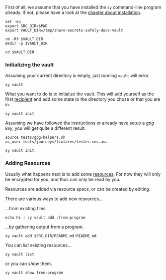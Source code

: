 First of all, we assume that you have installed the `sy` command-line program already.
If not, please have a look at the [chapter about installation][install].

[install]: installation.html

```bash,use=sy-in-path,prepare=vault-dir,hide
set -eu
export SRC_DIR=$PWD
export VAULT_DIR=/tmp/share-secrets-safely-docs-vault
```
```bash,use=vault-dir,hide,exec
rm -Rf $VAULT_DIR
mkdir -p $VAULT_DIR
```
```bash,use=vault-dir,prepare=in-vault-dir,hide
cd $VAULT_DIR
```

### Initializing the vault

Assuming your current directory is empty, just running `vault` will error.

```bash,use=in-vault-dir,exec=1
sy vault
```

What you want to do is to initialize the vault. This will add yourself as the first
[recipient][recipients] and add some state to the directory you chose or that you are in.

[recipients]: vault/about.html#about-recipients

```bash,use=in-vault-dir,exec=1
sy vault init
```

Assuming we have followed the instructions or already have setup a *gpg key*, you will
get quite a different result.

```bash,prepare=as-tester,hide
source tests/gpg-helpers.sh
as_user tests/journeys/fixtures/tester.sec.asc
```

```bash,use=in-vault-dir,use=as-tester,exec
sy vault init
```

### Adding Resources

Usually what happens next is to add some [resources][resource]. For now they will
only be encrypted for you, and thus can only be read by you.

Resources are added via resource *specs*, or can be created by editing.

There are various ways to add new resources...

...from existing files.


```bash,use=in-vault-dir,use=as-tester,exec
echo hi | sy vault add :from-program
```

...by gathering output from a program.
```bash,use=in-vault-dir,use=as-tester,exec
sy vault add $SRC_DIR/README.md:README.md
```

You can *list* existing resources...
```bash,use=in-vault-dir,use=as-tester,exec
sy vault list
```

or you can *show* them.
```bash,use=in-vault-dir,use=as-tester,exec
sy vault show from-program
```

[resource]: vault/about.html#about-resources
